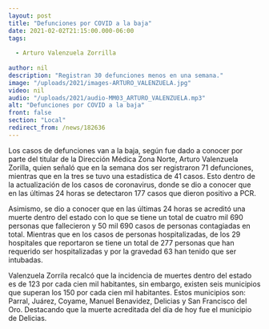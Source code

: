 ```yaml
---
layout: post
title: "Defunciones por COVID a la baja"
date: 2021-02-02T21:15:00.000-06:00
tags:
  
  - Arturo Valenzuela Zorrilla
  
author: nil
description: "Registran 30 defunciones menos en una semana."
image: "/uploads/2021/images-ARTURO_VALENZUELA.jpg"
video: nil
audio: "/uploads/2021/audio-MM03_ARTURO_VALENZUELA.mp3"
alt: "Defunciones por COVID a la baja"
front: false
section: "Local"
redirect_from: /news/182636
---
```


Los casos de defunciones van a la baja, según fue dado a conocer por parte del titular de la Dirección Médica Zona Norte, Arturo Valenzuela Zorilla, quien señaló que en la semana dos ser registraron 71 defunciones, mientras que en la tres se tuvo una estadística de 41 casos. Esto dentro de la actualización de los casos de coronavirus, donde se dio a conocer que en las últimas 24 horas se detectaron 177 casos que dieron positivo a PCR.

Asimismo, se dio a conocer que en las últimas 24 horas se acreditó una muerte dentro del estado con lo que se tiene un total de cuatro mil 690 personas que fallecieron y 50 mil 690 casos de personas contagiadas en total. Mientras que en los casos de personas hospitalizadas, de los 29 hospitales que reportaron se tiene un total de 277 personas que han requerido ser hospitalizadas y por la gravedad 63 han tenido que ser intubadas.

Valenzuela Zorrila recalcó que la incidencia de muertes dentro del estado es de 123 por cada cien mil habitantes, sin embargo, existen seis municipios que superan los 150 por cada cien mil habitantes. Estos municipios son: Parral, Juárez, Coyame, Manuel Benavidez, Delicias y San Francisco del Oro. Destacando que la muerte acreditada del día de hoy fue el municipio de Delicias.
